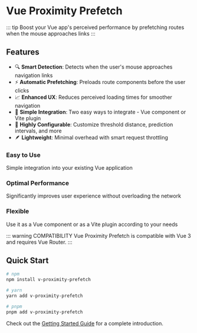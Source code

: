 # Vue Proximity Prefetch

::: tip
Boost your Vue app's perceived performance by prefetching routes when the mouse approaches links
:::

## Features

- 🔍 **Smart Detection**: Detects when the user's mouse approaches navigation links
- ⚡ **Automatic Prefetching**: Preloads route components before the user clicks
- 📈 **Enhanced UX**: Reduces perceived loading times for smoother navigation
- 🔌 **Simple Integration**: Two easy ways to integrate - Vue component or Vite plugin
- 🔧 **Highly Configurable**: Customize threshold distance, prediction intervals, and more
- 🪶 **Lightweight**: Minimal overhead with smart request throttling

<div class="features">
  <div class="feature">
    <h3>Easy to Use</h3>
    <p>Simple integration into your existing Vue application</p>
  </div>
  <div class="feature">
    <h3>Optimal Performance</h3>
    <p>Significantly improves user experience without overloading the network</p>
  </div>
  <div class="feature">
    <h3>Flexible</h3>
    <p>Use it as a Vue component or as a Vite plugin according to your needs</p>
  </div>
</div>

::: warning COMPATIBILITY
Vue Proximity Prefetch is compatible with Vue 3 and requires Vue Router.
:::

## Quick Start

```bash
# npm
npm install v-proximity-prefetch

# yarn
yarn add v-proximity-prefetch

# pnpm
pnpm add v-proximity-prefetch
```

Check out the [Getting Started Guide](/guide/) for a complete introduction.
